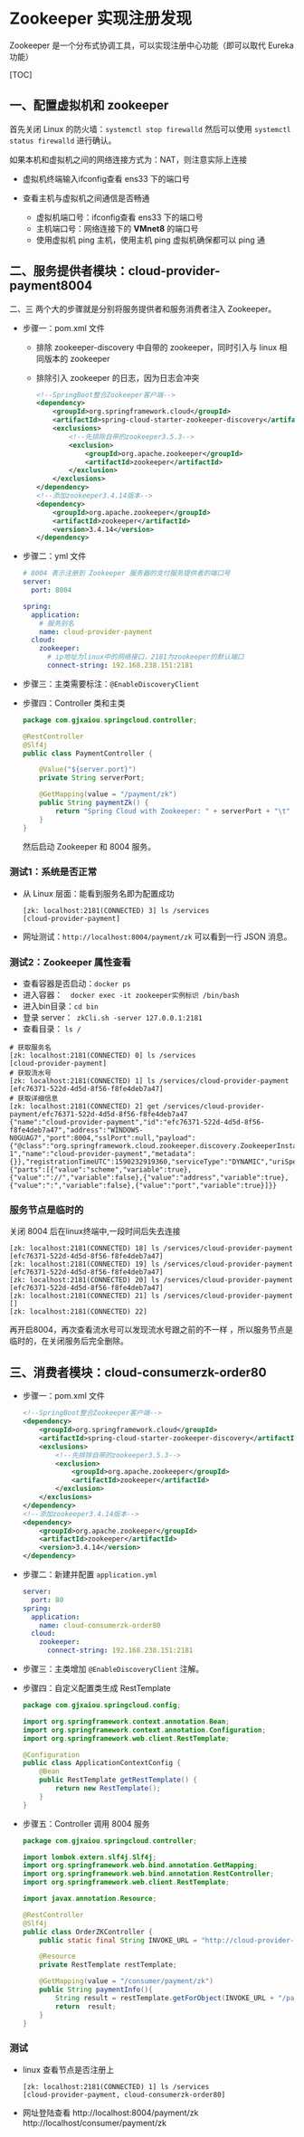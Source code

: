 # Zookeeper 实现注册发现

Zookeeper 是一个分布式协调工具，可以实现注册中心功能（即可以取代 Eureka 功能）

[TOC]

## 一、配置虚拟机和 zookeeper

首先关闭 Linux 的防火墙：`systemctl stop firewalld` 然后可以使用 `systemctl status firewalld` 进行确认。

如果本机和虚拟机之间的网络连接方式为：NAT，则注意实际上连接

- 虚拟机终端输入ifconfig查看 ens33 下的端口号

- 查看主机与虚拟机之间通信是否畅通
    - 虚拟机端口号：ifconfig查看 ens33 下的端口号
    - 主机端口号：网络连接下的 **VMnet8** 的端口号
    - 使用虚拟机 ping 主机，使用主机 ping 虚拟机确保都可以 ping 通

## 二、服务提供者模块：cloud-provider-payment8004

二、三 两个大的步骤就是分别将服务提供者和服务消费者注入 Zookeeper。

- 步骤一：pom.xml  文件

    - 排除 zookeeper-discovery 中自带的 zookeeper，同时引入与 linux 相同版本的 zookeeper

    - 排除引入 zookeeper 的日志，因为日志会冲突

        ```xml
        <!--SpringBoot整合Zookeeper客户端-->
        <dependency>
            <groupId>org.springframework.cloud</groupId>
            <artifactId>spring-cloud-starter-zookeeper-discovery</artifactId>
            <exclusions>
                <!--先排除自带的zookeeper3.5.3-->
                <exclusion>
                    <groupId>org.apache.zookeeper</groupId>
                    <artifactId>zookeeper</artifactId>
                </exclusion>
            </exclusions>
        </dependency>
        <!--添加zookeeper3.4.14版本-->
        <dependency>
            <groupId>org.apache.zookeeper</groupId>
            <artifactId>zookeeper</artifactId>
            <version>3.4.14</version>
        </dependency>
        ```

- 步骤二：yml 文件

    ```yaml
    # 8004 表示注册到 Zookeeper 服务器的支付服务提供者的端口号
    server:
      port: 8004
    
    spring:
      application:
        # 服务别名
        name: cloud-provider-payment
      cloud:
        zookeeper:
          # ip地址为linux中的网络接口，2181为zookeeper的默认端口
          connect-string: 192.168.238.151:2181
    ```

- 步骤三：主类需要标注：`@EnableDiscoveryClient`

- 步骤四：Controller 类和主类

    ```java
    package com.gjxaiou.springcloud.controller;
    
    @RestController
    @Slf4j
    public class PaymentController {
    
        @Value("${server.port}")
        private String serverPort;
    
        @GetMapping(value = "/payment/zk")
        public String paymentZk() {
            return "Spring Cloud with Zookeeper: " + serverPort + "\t" + UUID.randomUUID().toString();
        }
    }
    ```

    然后启动 Zookeeper 和 8004 服务。

### 测试1：系统是否正常

- 从 Linux 层面：能看到服务名即为配置成功

    ```shell
    [zk: localhost:2181(CONNECTED) 3] ls /services
    [cloud-provider-payment]
    ```

- 网址测试：`http://localhost:8004/payment/zk` 可以看到一行 JSON 消息。

### 测试2：Zookeeper 属性查看
- 查看容器是否启动：`docker ps`
- 进入容器：`  docker exec -it zookeeper实例标识 /bin/bash`
-  进入bin目录：`cd bin`
-  登录 server：` zkCli.sh -server 127.0.0.1:2181`
- 查看目录： `ls /`


```shell
# 获取服务名
[zk: localhost:2181(CONNECTED) 0] ls /services
[cloud-provider-payment]
# 获取流水号
[zk: localhost:2181(CONNECTED) 1] ls /services/cloud-provider-payment
[efc76371-522d-4d5d-8f56-f8fe4deb7a47]
# 获取详细信息
[zk: localhost:2181(CONNECTED) 2] get /services/cloud-provider-payment/efc76371-522d-4d5d-8f56-f8fe4deb7a47
{"name":"cloud-provider-payment","id":"efc76371-522d-4d5d-8f56-f8fe4deb7a47","address":"WINDOWS-N0GUAG7","port":8004,"sslPort":null,"payload":{"@class":"org.springframework.cloud.zookeeper.discovery.ZookeeperInstance","id":"application-1","name":"cloud-provider-payment","metadata":{}},"registrationTimeUTC":1590232919360,"serviceType":"DYNAMIC","uriSpec":{"parts":[{"value":"scheme","variable":true},{"value":"://","variable":false},{"value":"address","variable":true},{"value":":","variable":false},{"value":"port","variable":true}]}}
```
### 服务节点是临时的
关闭 8004 后在linux终端中,一段时间后失去连接
```
[zk: localhost:2181(CONNECTED) 18] ls /services/cloud-provider-payment
[efc76371-522d-4d5d-8f56-f8fe4deb7a47]
[zk: localhost:2181(CONNECTED) 19] ls /services/cloud-provider-payment
[efc76371-522d-4d5d-8f56-f8fe4deb7a47]
[zk: localhost:2181(CONNECTED) 20] ls /services/cloud-provider-payment
[efc76371-522d-4d5d-8f56-f8fe4deb7a47]
[zk: localhost:2181(CONNECTED) 21] ls /services/cloud-provider-payment
[]
[zk: localhost:2181(CONNECTED) 22] 
```
再开启8004，再次查看流水号可以发现流水号跟之前的不一样 ，所以服务节点是临时的，在关闭服务后完全删除。
## 三、消费者模块：cloud-consumerzk-order80

- 步骤一：pom.xml 文件

    ```xml
    <!--SpringBoot整合Zookeeper客户端-->
    <dependency>
        <groupId>org.springframework.cloud</groupId>
        <artifactId>spring-cloud-starter-zookeeper-discovery</artifactId>
        <exclusions>
            <!--先排除自带的zookeeper3.5.3-->
            <exclusion>
                <groupId>org.apache.zookeeper</groupId>
                <artifactId>zookeeper</artifactId>
            </exclusion>
        </exclusions>
    </dependency>
    <!--添加zookeeper3.4.14版本-->
    <dependency>
        <groupId>org.apache.zookeeper</groupId>
        <artifactId>zookeeper</artifactId>
        <version>3.4.14</version>
    </dependency>
    ```
    
- 步骤二：新建并配置 `application.yml`

    ```yaml
    server:
      port: 80
    spring:
      application:
        name: cloud-consumerzk-order80
      cloud:
        zookeeper:
          connect-string: 192.168.238.151:2181
    ```

- 步骤三：主类增加  `@EnableDiscoveryClient` 注解。

- 步骤四：自定义配置类生成 RestTemplate

    ```java
    package com.gjxaiou.springcloud.config;
    
    import org.springframework.context.annotation.Bean;
    import org.springframework.context.annotation.Configuration;
    import org.springframework.web.client.RestTemplate;
    
    @Configuration
    public class ApplicationContextConfig {
        @Bean
        public RestTemplate getRestTemplate() {
            return new RestTemplate();
        }
    }
    ```

- 步骤五：Controller 调用 8004 服务

    ```java
    package com.gjxaiou.springcloud.controller;
    
    import lombok.extern.slf4j.Slf4j;
    import org.springframework.web.bind.annotation.GetMapping;
    import org.springframework.web.bind.annotation.RestController;
    import org.springframework.web.client.RestTemplate;
    
    import javax.annotation.Resource;
    
    @RestController
    @Slf4j
    public class OrderZKController {
        public static final String INVOKE_URL = "http://cloud-provider-payment";
    
        @Resource
        private RestTemplate restTemplate;
    
        @GetMapping(value = "/consumer/payment/zk")
        public String paymentInfo(){
            String result = restTemplate.getForObject(INVOKE_URL + "/payment/zk", String.class);
            return  result;
        }
    }
    ```

### 测试

- linux 查看节点是否注册上

    ```shell
    [zk: localhost:2181(CONNECTED) 1] ls /services
    [cloud-provider-payment, cloud-consumerzk-order80]
    ```

- 网址登陆查看
    http://localhost:8004/payment/zk
    http://localhost/consumer/payment/zk

